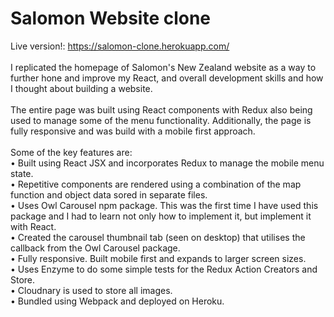 # Salomon Website clone
Live version!: https://salomon-clone.herokuapp.com/
<br />
<br />
I replicated the homepage of Salomon's New Zealand website as a way to further hone and improve my React, and overall development skills and how I thought about building a website.
<br />
<br />
The entire page was built using React components with Redux also being used to manage some of the menu functionality. Additionally, the page is fully responsive and was build with a mobile first approach.
<br />
<br />
Some of the key features are:<br />
•	Built using React JSX and incorporates Redux to manage the mobile menu state.<br />
•	Repetitive components are rendered using a combination of the map function and object data sored in separate files.<br />
•	Uses Owl Carousel npm package. This was the first time I have used this package and I had to learn not only how to implement it, but implement it with React.<br />
•	Created the carousel thumbnail tab (seen on desktop) that utilises the callback from the Owl Carousel package.<br />
•	Fully responsive. Built mobile first and expands to larger screen sizes.<br />
•	Uses Enzyme to do some simple tests for the Redux Action Creators and Store.<br />
•	Cloudnary is used to store all images.<br />
•	Bundled using Webpack and deployed on Heroku.<br />
